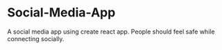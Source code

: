 # Social-Media-App
A social media app using create react app. People should feel safe while connecting socially.
